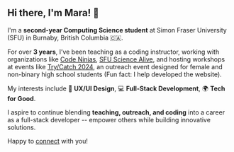 ## Hi there, I'm Mara! 👋  

I'm a **second-year Computing Science student** at Simon Fraser University (SFU) in Burnaby, British Columbia 🇨🇦. 

For over **3 years**, I’ve been teaching as a coding instructor, working with organizations like [Code Ninjas](https://www.codeninjas.com/), [SFU Science Alive](https://sciencealive.ca/), and hosting workshops at events like [Try/Catch 2024](https://trycatch.cs.sfu.ca/), an outreach event designed for female and non-binary high school students (Fun fact: I help developed the website). 

My interests include 🎨 **UX/UI Design**, 💻 **Full-Stack Development**, 🌍 **Tech for Good**.

I aspire to continue blending **teaching, outreach, and coding** into a career as a full-stack developer -- empower others while building innovative solutions.

Happy to [connect](https://www.linkedin.com/in/maraliwayway/) with you!
